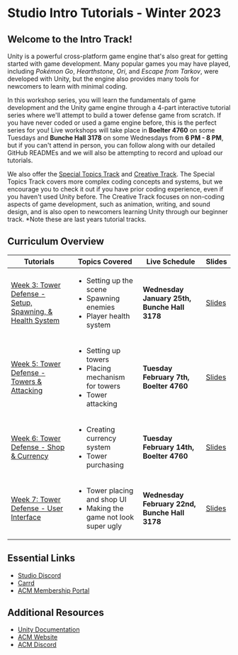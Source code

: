 # Studio Intro Tutorials - Winter 2023
## Welcome to the Intro Track!
Unity is a powerful cross-platform game engine that's also great for getting started with game development. Many popular games you may have played, including *Pokémon Go*, *Hearthstone*, *Ori*, and *Escape from Tarkov*, were developed with Unity, but the engine also provides many tools for newcomers to learn with minimal coding.

In this workshop series, you will learn the fundamentals of game development and the Unity game engine through a 4-part interactive tutorial series where we'll attempt to build a tower defense game from scratch. If you have never coded or used a game engine before, this is the perfect series for you! Live workshops will take place in **Boelter 4760** on some Tuesdays and **Bunche Hall 3178** on some Wednesdays from **6 PM - 8 PM**, but if you can't attend in person, you can follow along with our detailed GitHub READMEs and we will also be attempting to record and upload our tutorials.

We also offer the [Special Topics Track](https://github.com/uclaacm/studio-advanced-tutorials-f21) and [Creative Track](https://github.com/uclaacm/studio-creative-tutorials-f21). The Special Topics Track covers more complex coding concepts and systems, but we encourage you to check it out if you have prior coding experience, even if you haven't used Unity before. The Creative Track focuses on non-coding aspects of game development, such as animation, writing, and sound design, and is also open to newcomers learning Unity through our beginner track. *Note these are last years tutorial tracks.

## Curriculum Overview
| Tutorials | Topics Covered | Live Schedule | Slides |
|-----------|----------------|---------------|--------|
| [Week 3: Tower Defense - Setup, Spawning, & Health System](./Part%201%20-%20Setup%20%26%20Spawning) | <ul> <li>Setting up the scene</li> <li>Spawning enemies</li> <li>Player health system</li> </ul> | **Wednesday January 25th, Bunche Hall 3178** | [Slides](https://docs.google.com/presentation/d/1x0B7ZPyWlOQB9NOZ_BBeT9HpsY08JPX5L00Rgfpfais/edit?usp=sharing) |
| [Week 5: Tower Defense - Towers & Attacking]() | <ul> <li>Setting up towers</li> <li>Placing mechanism for towers</li> <li>Tower attacking</li> </ul> | **Tuesday February 7th, Boelter 4760** | [Slides]() |
| [Week 6: Tower Defense - Shop & Currency]() | <ul> <li>Creating currency system</li> <li>Tower purchasing</li> </ul> | **Tuesday February 14th, Boelter 4760** | [Slides]() |
| [Week 7: Tower Defense - User Interface]() | <ul> <li>Tower placing and shop UI</li> <li>Making the game not look super ugly</li>  </ul> | **Wednesday February 22nd, Bunche Hall 3178** | [Slides]() |

## Essential Links
- [Studio Discord](https://discord.com/invite/bBk2Mcw)
- [Carrd](https://acmstudio.carrd.co/)
- [ACM Membership Portal](https://members.uclaacm.com/)

## Additional Resources
- [Unity Documentation](https://docs.unity3d.com/Manual/index.html)
- [ACM Website](https://www.uclaacm.com/)
- [ACM Discord](https://discord.com/invite/eWmzKsY)
